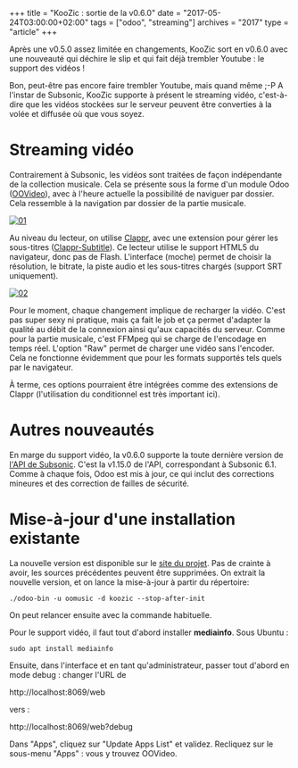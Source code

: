 +++
title = "KooZic : sortie de la v0.6.0"
date = "2017-05-24T03:00:00+02:00"
tags = ["odoo", "streaming"]
archives = "2017"
type = "article"
+++

Après une v0.5.0 assez limitée en changements, KooZic sort en v0.6.0 avec une nouveauté qui déchire
le slip et qui fait déjà trembler Youtube : le support des vidéos !

Bon, peut-être pas encore faire trembler Youtube, mais quand même ;-P A l'instar de Subsonic, KooZic
supporte à présent le streaming vidéo, c'est-à-dire que les vidéos stockées sur le serveur peuvent
être converties à la volée et diffusée où que vous soyez.

# Streaming vidéo

Contrairement à Subsonic, les vidéos sont traitées de façon indépendante de la collection musicale.
Cela se présente sous la forme d'un module Odoo ([OOVideo](https://github.com/DocMarty84/oovideo)),
avec à l'heure actuelle la possibilité de naviguer par dossier. Cela ressemble à la navigation par
dossier de la partie musicale.

[![01](/img/post/release-of-v0-6-0/01-thumb.png#center)](/img/post/release-of-v0-6-0/01.png)

Au niveau du lecteur, on utilise [Clappr](http://clappr.io/), avec une extension pour gérer les
sous-titres ([Clappr-Subtitle](https://github.com/JMVTechnology/Clappr-Subtitle)). Ce lecteur
utilise le support HTML5 du navigateur, donc pas de Flash. L'interface (moche) permet de choisir la
résolution, le bitrate, la piste audio et les sous-titres chargés (support SRT uniquement).

[![02](/img/post/release-of-v0-6-0/02-thumb.png#center)](/img/post/release-of-v0-6-0/02.png)

Pour le moment, chaque changement implique de recharger la vidéo. C'est pas super sexy ni pratique,
mais ça fait le job et ça permet d'adapter la qualité au débit de la connexion ainsi qu'aux
capacités du serveur. Comme pour la partie musicale, c'est FFMpeg qui se charge de l'encodage en
temps réel. L'option "Raw" permet de charger une vidéo sans l'encoder. Cela ne fonctionne évidemment
que pour les formats supportés tels quels par le navigateur.

À terme, ces options pourraient être intégrées comme des extensions de Clappr (l'utilisation du
conditionnel est très important ici).

# Autres nouveautés

En marge du support vidéo, la v0.6.0 supporte la toute dernière version de
[l'API de Subsonic](http://www.subsonic.org/pages/api.jsp). C'est la v1.15.0 de l'API, correspondant
à Subsonic 6.1. Comme à chaque fois, Odoo est mis à jour, ce qui inclut des corrections mineures et
des correction de failles de sécurité.

# Mise-à-jour d'une installation existante

La nouvelle version est disponible sur le [site du projet](https://koozic.net). Pas de crainte à
avoir, les sources précédentes peuvent être supprimées. On extrait la nouvelle version, et on lance
la mise-à-jour à partir du répertoire:

```
./odoo-bin -u oomusic -d koozic --stop-after-init
```

On peut relancer ensuite avec la commande habituelle.

Pour le support vidéo, il faut tout d'abord installer **mediainfo**. Sous Ubuntu :

```
sudo apt install mediainfo
```

Ensuite, dans l'interface et en tant qu'administrateur, passer tout d'abord en mode debug : changer
l'URL de

http://localhost:8069/web

vers :

http://localhost:8069/web?debug

Dans "Apps", cliquez sur "Update Apps List" et validez. Recliquez sur le sous-menu "Apps" : vous y
trouvez OOVideo.
